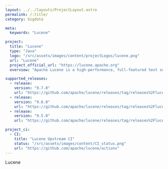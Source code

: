 ```yaml
---
layout: ../../layouts/ProjectLayout.astro
permalink: /:title/
category: bigdata

meta:
  keywords: "Lucene"

project:
  title: "Lucene"
  type: "Java"
  logo: "/src/assets/images/content/projectLogos/lucene.png"
  url: "Lucene"
  project_official_url: "https://lucene.apache.org"
  overview: "Apache Lucene is a high-performance, full-featured text search engine library written in Java. Lucene Core is a Java library providing powerful indexing and search features, as well as spellchecking, hit highlighting and advanced analysis/tokenization capabilities. The PyLucene sub project provides Python bindings for Lucene Core."

supported_releases:
  - release:
    version: "9.7.0"
    url: "https://github.com/apache/lucene/releases/tag/releases%2Flucene%2F9.7.0"
  - release:
    version: "9.6.0"
    url: "https://github.com/apache/lucene/releases/tag/releases%2Flucene%2F9.6.0"
  - release:
    version: "9.5.0"
    url: "https://github.com/apache/lucene/releases/tag/releases%2Flucene%2F9.5.0"

project_ci:
  - CI:
    title: "Lucene Upstream CI"
    status: "/src/assets/images/content/CI_status.png"
    url: "https://github.com/apache/lucene/actions"
---
```


<p>Lucene</p>
